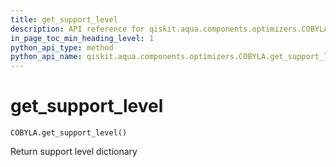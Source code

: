 ```yaml
---
title: get_support_level
description: API reference for qiskit.aqua.components.optimizers.COBYLA.get_support_level
in_page_toc_min_heading_level: 1
python_api_type: method
python_api_name: qiskit.aqua.components.optimizers.COBYLA.get_support_level
---
```


# get\_support\_level

<span id="qiskit.aqua.components.optimizers.COBYLA.get_support_level" />

`COBYLA.get_support_level()`

Return support level dictionary

